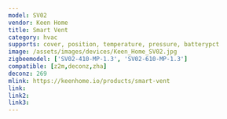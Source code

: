 ```yaml
---
model: SV02
vendor: Keen Home 
title: Smart Vent
category: hvac
supports: cover, position, temperature, pressure, batterypct
image: /assets/images/devices/Keen_Home_SV02.jpg
zigbeemodel: ['SV02-410-MP-1.3', 'SV02-610-MP-1.3']
compatible: [z2m,deconz,zha]
deconz: 269
mlink: https://keenhome.io/products/smart-vent
link: 
link2: 
link3: 
---
```

